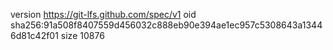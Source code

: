 version https://git-lfs.github.com/spec/v1
oid sha256:91a508f8407559d456032c888eb90e394ae1ec957c5308643a13446d81c42f01
size 10876
